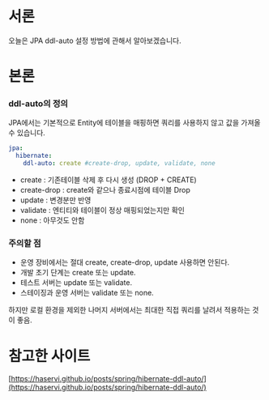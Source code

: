 # 서론

오늘은 JPA ddl-auto 설정 방법에 관해서 알아보겠습니다.

# 본론

### ddl-auto의 정의

JPA에서는 기본적으로 Entity에 테이블을 매핑하면 쿼리를 사용하지 않고 값을 가져올 수 있습니다.

```yaml
jpa:
  hibernate:
    ddl-auto: create #create-drop, update, validate, none
```

- create : 기존테이블 삭제 후 다시 생성 (DROP + CREATE)
- create-drop : create와 같으나 종료시점에 테이블 Drop
- update : 변경분만 반영
- validate : 엔티티와 테이블이 정상 매핑되었는지만 확인
- none : 아무것도 안함

### 주의할 점

- 운영 장비에서는 절대 create, create-drop, update 사용하면 안된다.
- 개발 초기 단계는 create 또는 update.
- 테스트 서버는 update 또는 validate.
- 스테이징과 운영 서버는 validate 또는 none.

하지만 로컬 환경을 제외한 나머지 서버에서는 최대한 직접 쿼리를 날려서 적용하는 것이 좋음.

# 참고한 사이트

[https://haservi.github.io/posts/spring/hibernate-ddl-auto/](https://haservi.github.io/posts/spring/hibernate-ddl-auto/)
